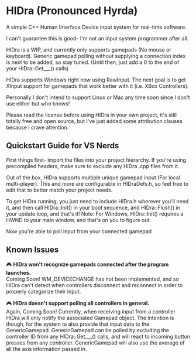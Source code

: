# HIDra (Pronounced Hyrda)
A simple C++ Human Interface Device input system for real-time software.

I can't guarantee this is good- I'm not an input system programmer after all.

HIDra is a WIP, and currently only supports gamepads (No mouse or keyboard). Generic gamepad polling without supplying a connection index is next to be added, so stay tuned. (Until then, just add a 0 to the end of your HIDra::Get___() calls)

HIDra supports Windows right now using RawInput. The next goal is to get XInput support for gamepads that work better with it (i.e. XBox Controllers).

Personally I don't intend to support Linux or Mac any time soon since I don't use either but who knows!

Please read the license before using HIDra in your own project, it's still totally free and open source, but I've just added some attribution clauses because I crave attention.

## Quickstart Guide for VS Nerds
First things first- import the files into your project hierarchy. If you're using precompiled headers, make sure to exclude any HIDra .cpp files from it.

Out of the box, HIDra supports multiple unique gamepad input (For local multi-player). This and more are configurable in HIDraDefs.h, so feel free to edit that to better match your project needs.

To get HIDra running, you just need to include HIDra.h wherever you'll need it, and then call HIDra::Init() in your boot sequence, and HIDra::Flush() in your update loop, and that's it! Note: For Windows, HIDra::Init() requires a HWND to your main window, and that's on you to figure out.

Now you're able to poll input from your connected gamepad 

## Known Issues
🎮 **HIDra won't recognize gamepads connected after the program launches.**\
Coming Soon! WM_DEVICECHANGE has not been implemented, and so HIDra can't detect when controllers disconnect and reconnect in order to properly categorize their input.

🎮 **HIDra doesn't support polling all controllers in general.**\
Again, Coming Soon! Currently, when receiving input from a controller HIDra will only notify the associated Gamepad object. The intention is though, for the system to also provide that input data to the GenericGamepad. GenericGamepad can be polled by excluding the controller ID from any HIDra::Get___() calls, and will react to incoming button presses from any controller. GenericGamepad will also use the average of all the axis information passed in.